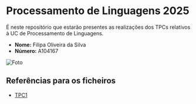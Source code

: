 # Processamento de Linguagens 2025
É neste repositório que estarão presentes as realizações dos TPCs relativos à UC de Processamento de Linguagens.

- **Nome:** Filipa Oliveira da Silva
- **Número:** A104167

![Foto](https://avatars.githubusercontent.com/u/144493282?v=4)


## Referências para os ficheiros 
- [TPC1](./TPC1)
